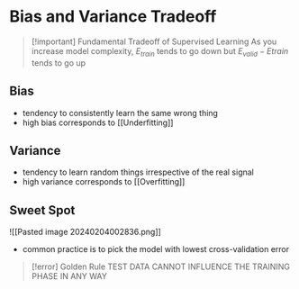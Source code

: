 # Bias and Variance Tradeoff
> [!important] Fundamental Tradeoff of Supervised Learning
> As you increase model complexity, $E_{train}$ tends to go down but $E_{valid} - E{train}$ tends to go up

## Bias
- tendency to consistently learn the same wrong thing 
- high bias corresponds to [[Underfitting]]
## Variance
- tendency to learn random things irrespective of the real signal
- high variance corresponds to [[Overfitting]]
## Sweet Spot
![[Pasted image 20240204002836.png]]
- common practice is to pick the model with lowest cross-validation error
> [!error] Golden Rule
> TEST DATA CANNOT INFLUENCE THE TRAINING PHASE IN ANY WAY



